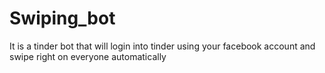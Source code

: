 # Swiping_bot
It is a tinder bot that will login into tinder using your facebook account and swipe right on everyone automatically
